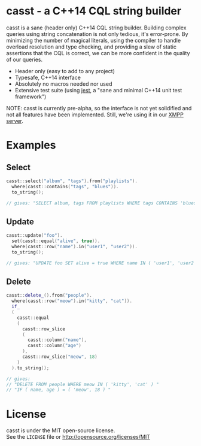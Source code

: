 # casst - a C++14 CQL string builder

casst is a sane (header only) C++14 CQL string builder. Building complex queries using string concatenation is not only tedious, it's error-prone. By minimizing the number of magical literals, using the compiler to handle overload resolution and type checking, and providing a slew of static assertions that the CQL is correct, we can be more confident in the quality of our queries.

  * Header only (easy to add to any project)
  * Typesafe, C++14 interface
  * Absolutely no macros needed nor used
  * Extensive test suite (using [jest](https://github.com/jeaye/jest), a "sane and minimal C++14 unit test framework")

NOTE: casst is currently pre-alpha, so the interface is not yet solidified and not all features have been implemented. Still, we're using it in our [XMPP server](http://www.eyeball.com/products/xmpp-server).

# Examples
## Select
```cpp
casst::select("album", "tags").from("playlists").
  where(casst::contains("tags", "blues")).
  to_string();

// gives: "SELECT album, tags FROM playlists WHERE tags CONTAINS 'blues' "
```
## Update
```cpp
casst::update("foo").
  set(casst::equal("alive", true)).
  where(casst::row("name").in("user1", "user2")).
  to_string();

// gives: "UPDATE foo SET alive = true WHERE name IN ( 'user1', 'user2' ) "
```
## Delete
```cpp
casst::delete_().from("people").
  where(casst::row("meow").in("kitty", "cat")).
  if_
  (
    casst::equal
    (
      casst::row_slice
      (
        casst::column("name"),
        casst::column("age")
      ),
      casst::row_slice("meow", 18)
    )
  ).to_string();

// gives: 
// "DELETE FROM people WHERE meow IN ( 'kitty', 'cat' ) "
// "IF ( name, age ) = ( 'meow', 18 ) "
```

# License
casst is under the MIT open-source license.  
See the `LICENSE` file or http://opensource.org/licenses/MIT
